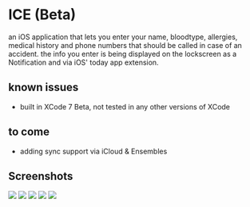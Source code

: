 # ICE (Beta)
an iOS application that lets you enter your name, bloodtype, allergies, medical history and phone numbers that should be called in case of an accident. the info you enter is being displayed on the lockscreen as a Notification and via iOS' today app extension.

## known issues
- built in XCode 7 Beta, not tested in any other versions of XCode

## to come
- adding sync support via iCloud & Ensembles

## Screenshots
![](http://i.imgur.com/NkS52W4l.png)
![](http://i.imgur.com/PIepzHGl.png)
![](http://i.imgur.com/SvGCqtZl.png)
![](http://i.imgur.com/SvGCqtZl.png)
![](http://i.imgur.com/u4WVfKwl.png)
